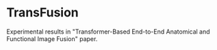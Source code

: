 # TransFusion

Experimental results in "Transformer-Based End-to-End Anatomical
and Functional Image Fusion" paper.
